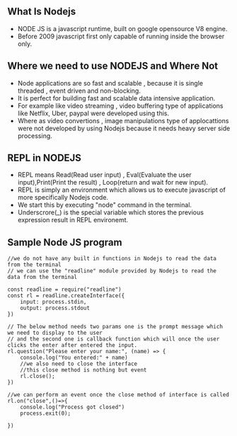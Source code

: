 ## What Is Nodejs
 - NODE JS is a javascript runtime,  built on google opensource V8 engine.
 - Before 2009 javascript first only capable of running inside the browser only.
## Where we need to use NODEJS and Where Not
- Node applications are so fast and scalable , because it is single threaded , event driven and non-blocking.
- It is perfect for building fast and scalable data intensive application.
- For example like video streaming , video buffering type of applications like Netflix, Uber, paypal were developed using this.
- Where as video convertions , image manipulations type of applocattions were not developed by using Nodejs because it needs heavy server side processing.
## REPL in NODEJS
- REPL means Read(Read user input) , Eval(Evaluate the user input),Print(Print the result) , Loop(return and wait for new input).
- REPL is simply an environment which allows us to execute javascript of more specifically Nodejs code.
- We start this by executing "node" command in the terminal.
- Underscrore(_) is the special variable which stores the previous expression result in REPL environemt.

## Sample Node JS program
```
//we do not have any built in functions in Nodejs to read the data from the terminal
// we can use the "readline" module provided by Nodejs to read the data from the terminal

const readline = require("readline")
const rl = readline.createInterface({
    input: process.stdin,
    output: process.stdout
})

// The below method needs two params one is the prompt message which we need to display to the user
// and the second one is callback function which will once the user clicks the enter after entered the input.
rl.question("Please enter your name:", (name) => {
    console.log("You entered:" + name)
    //we also need to close the interface
    //this close method is nothing but event 
    rl.close();
})

//we can perform an event once the close method of interface is called
rl.on("close",()=>{
    console.log("Process got closed")
    process.exit(0);

})

```
